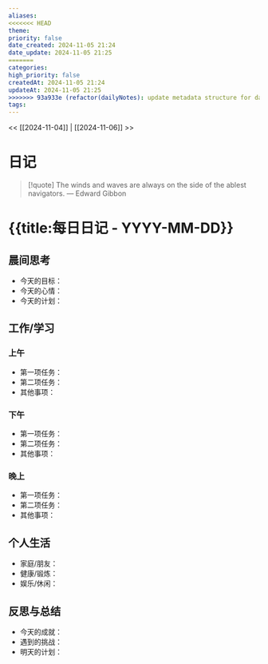 ```yaml
---
aliases: 
<<<<<<< HEAD
theme: 
priority: false
date_created: 2024-11-05 21:24
date_update: 2024-11-05 21:25
=======
categories: 
high_priority: false
createdAt: 2024-11-05 21:24
updateAt: 2024-11-05 21:25
>>>>>>> 93a933e (refactor(dailyNotes): update metadata structure for daily notes)
tags:
---
```


<< [[2024-11-04]] | [[2024-11-06]] >>

# 日记

> [!quote] The winds and waves are always on the side of the ablest navigators.
> — Edward Gibbon



# {{title:每日日记 - YYYY-MM-DD}}

## 晨间思考
- 今天的目标：
- 今天的心情：
- 今天的计划：

## 工作/学习
### 上午
- 第一项任务：
- 第二项任务：
- 其他事项：

### 下午
- 第一项任务：
- 第二项任务：
- 其他事项：

### 晚上
- 第一项任务：
- 第二项任务：
- 其他事项：

## 个人生活
- 家庭/朋友：
- 健康/锻炼：
- 娱乐/休闲：

## 反思与总结
- 今天的成就：
- 遇到的挑战：
- 明天的计划：

